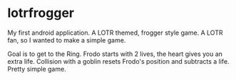 # lotrfrogger
My first android application. A LOTR themed, frogger style game.
A LOTR fan, so I wanted to make a simple game.

Goal is to get to the Ring. 
Frodo starts with 2 lives, the heart gives you an extra life.
Collision with a goblin resets Frodo's position and subtracts a life.
Pretty simple game.
